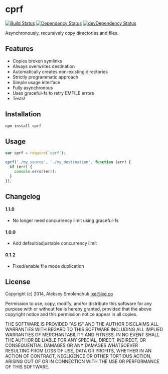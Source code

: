# cprf

[![Build Status](https://travis-ci.org/lxe/cprf.svg)](https://travis-ci.org/lxe/cprf)
[![Dependency Status](https://david-dm.org/lxe/cprf.svg?theme=shields.io)](https://david-dm.org/lxe/cprf)
[![devDependency Status](https://david-dm.org/lxe/cprf/dev-status.svg?theme=shields.io)](https://david-dm.org/lxe/cprf#info=devDependencies)

Asynchronously, recursively copy directories and files.

## Features

 - Copies broken symlinks
 - Always overwrites destination
 - Automatically creates non-existing directories
 - Strictly programmatic approach
 - Simple usage interface
 - Fully asynchronous
 - Uses graceful-fs to retry EMFILE errors
 - Tests!

## Installation

```javascript
npm install cprf
```

## Usage

```javascript
var cprf = require('cprf');

cprf('./my_source', './my_destination', function (err) {
  if (err) {
    console.error(err);
  }
});
```

## Changelog

#### 1.1.0

 - No longer need concurrency limit using graceful-fs

#### 1.0.0

 - Add default/adjustable concurrency limit

#### 0.1.2

 - Fixed/enable file mode duplication

## License

Copyright (c) 2014, Aleksey Smolenchuk <lxe@lxe.co>

Permission to use, copy, modify, and/or distribute this software for any purpose with or without fee is hereby granted, provided that the above copyright notice and this permission notice appear in all copies.

THE SOFTWARE IS PROVIDED "AS IS" AND THE AUTHOR DISCLAIMS ALL WARRANTIES WITH REGARD TO THIS SOFTWARE INCLUDING ALL IMPLIED WARRANTIES OF MERCHANTABILITY AND FITNESS. IN NO EVENT SHALL THE AUTHOR BE LIABLE FOR ANY SPECIAL, DIRECT, INDIRECT, OR CONSEQUENTIAL DAMAGES OR ANY DAMAGES WHATSOEVER RESULTING FROM LOSS OF USE, DATA OR PROFITS, WHETHER IN AN ACTION OF CONTRACT, NEGLIGENCE OR OTHER TORTIOUS ACTION, ARISING OUT OF OR IN CONNECTION WITH THE USE OR PERFORMANCE OF
THIS SOFTWARE.
